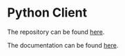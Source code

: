# Python Client

The repository can be found [here](https://github.com/AntidoteDB/antidote-python-client).

The documentation can be found [here](https://github.com/AntidoteDB/antidote-python-client#antidote-python-client).
